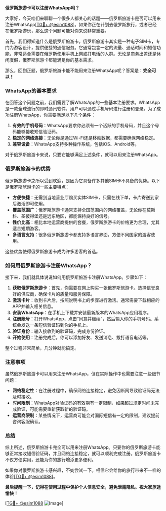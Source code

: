 **俄罗斯旅游卡可以注册WhatsApp吗？**

大家好，今天咱们来聊聊一个很多人都关心的话题——俄罗斯旅游卡是否可以用来注册WhatsApp[[TG💪+ @esim1088](https://t.me/s/esim1088)]。如果你正在计划去俄罗斯旅行，或者已经在俄罗斯游玩，那么这个问题可能对你来说非常重要。

首先，我们得知道什么是俄罗斯旅游卡。俄罗斯旅游卡其实是一种电子SIM卡，专门为游客设计，提供便捷的通信服务。它通常包含一定的流量、通话时间和短信功能，非常适合需要在俄罗斯使用手机上网或打电话的人群。无论是商务出差还是休闲度假，俄罗斯旅游卡都能满足你的基本需求。

那么，回到正题，俄罗斯旅游卡能不能用来注册WhatsApp呢？答案是：**完全可以！**

### WhatsApp的基本要求

在回答这个问题之前，我们需要了解WhatsApp的一些基本注册要求。WhatsApp是一款全球流行的即时通讯软件，用户可以通过手机号码进行注册和登录。为了成功注册WhatsApp，你需要满足以下几个条件：

1. **有效的手机号码**：WhatsApp要求你必须有一个活跃的手机号码，并且这个号码能够接收短信验证码。
2. **稳定的网络连接**：无论你是通过Wi-Fi还是移动数据，都需要确保网络稳定。
3. **兼容设备**：WhatsApp支持多种操作系统，包括iOS、Android等。

对于俄罗斯旅游卡来说，只要它能够满足上述条件，就可以用来注册WhatsApp。

### 俄罗斯旅游卡的优势

俄罗斯旅游卡之所以受到欢迎，是因为它具备许多其他SIM卡不具备的优势。以下是俄罗斯旅游卡的一些主要特点：

- **方便快捷**：无需到当地营业厅购买实体SIM卡，只需在线下单，卡片寄送到家后激活即可使用。
- **覆盖范围广**：俄罗斯旅游卡通常支持全国范围内的网络覆盖，无论你在莫斯科、圣彼得堡还是远东地区，都能保持良好的信号。
- **性价比高**：相比本地运营商提供的套餐，俄罗斯旅游卡的价格更为合理，尤其适合短期游客。
- **多语言支持**：很多俄罗斯旅游卡都支持多语言界面，方便不同国家的游客使用。

这些优势使得俄罗斯旅游卡成为许多游客的首选。

### 如何用俄罗斯旅游卡注册WhatsApp？

接下来，我们就具体说说如何用俄罗斯旅游卡注册WhatsApp。步骤如下：

1. **获取俄罗斯旅游卡**：首先，你需要在网上购买一张俄罗斯旅游卡。选择信誉良好的供应商，确保卡片的质量和服务保障。
2. **激活卡片**：收到卡片后，按照说明书上的步骤进行激活。通常需要下载相应的APP并输入相关信息。
3. **安装WhatsApp**：在手机上下载并安装最新版本的WhatsApp应用程序。
4. **注册账号**：打开WhatsApp，点击“同意并继续”，然后输入你的手机号码。系统会发送一条短信验证码到你的手机上。
5. **验证身份**：输入接收到的验证码，完成身份验证。
6. **开始使用**：注册完成后，你可以添加好友、发送消息、拨打语音电话等。

整个过程非常简单，几分钟就能搞定。

### 注意事项

虽然俄罗斯旅游卡可以用来注册WhatsApp，但在实际操作中也需要注意一些细节问题：

- **网络稳定性**：在注册过程中，确保网络连接稳定，避免因断网导致验证码无法及时接收。
- **时间限制**：WhatsApp对验证码的有效期有一定限制，如果超过规定时间未完成验证，可能需要重新获取新的验证码。
- **运营商限制**：某些情况下，运营商可能会对国际短信有一定的限制，建议提前咨询客服确认。

### 总结

综上所述，俄罗斯旅游卡完全可以用来注册WhatsApp。只要你的俄罗斯旅游卡能够正常接收短信验证码，并且网络连接稳定，就可以顺利完成注册。俄罗斯旅游卡不仅方便实用，还能为你的旅行增添更多便利。

如果你对俄罗斯旅游卡感兴趣，不妨尝试一下。相信它会给你的旅行带来不一样的体验[[TG💪+ @esim1088](https://t.me/s/esim1088)]。

**最后提醒一下，记得在使用过程中保护个人信息安全，避免泄露隐私。祝大家旅途愉快！**

[[TG💪+ @esim1088](https://t.me/s/esim1088) ![Image](https://i.postimg.cc/4NQfJmqS/Snipaste-2025-05-13-00-14-12.png)]